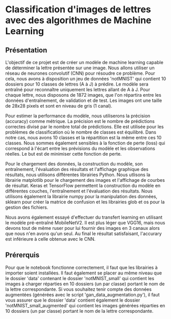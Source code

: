 # Classification d'images de lettres avec des algorithmes de Machine Learning

## Présentation

L'objectif de ce projet est de créer un modèle de machine learning capable de déterminer la lettre présentée sur une image. Nous allons utiliser un réseau de neurones convolutif (CNN) pour résoudre ce problème. Pour cela, nous avons à disposition un jeu de données 'notMNIST' qui contient 10 dossiers pour 10 classes de lettres (A à J) à prédire. Le modèle sera entraîné pour reconnaître uniquement les lettres allant de A à J. Pour chaque lettre, nous disposons de 1872 images, que l'on répartira entre les données d'entraînement, de validation et de test. Les images ont une taille de 28x28 pixels et sont en niveau de gris (1 canal).

Pour estimer la performance du modèle, nous utiliserons la précision (accuracy) comme métrique. La précision est le nombre de prédictions correctes divisé par le nombre total de prédictions. Elle est utilisée pour les problèmes de classification où le nombre de classes est équilibré. Dans notre cas, nous avons 10 classes et la répartition est la même entre ces 10 classes. Nous sommes également sensibles à la fonction de perte (loss) qui correspond à l'écart entre les prévisions du modèle et les observations réelles. Le but est de minimiser cette fonction de perte.

Pour le chargement des données, la construction du modèle, son entraînement, l'évaluation des résultats et l'affichage graphique des résultats, nous utilisons différentes librairies Python. Nous utlisons la librairie matplotlib pour le chargement des images et l'affichage de courbes de résultat. Keras et TensorFlow permettent la construction du modèle en différentes couches, l'entraînement et l'évaluation des résultats. Nous utilisons également la librairie numpy pour la manipulation des données, sklearn pour créer la matrice de confusion et les librairies glob et os pour la gestion des fichiers.

Nous avons également essayé d'effectuer du transfert learning en utilisant le modèle pré-entraîné MobileNetV2. Il est plus léger que VGG16, mais nous devons tout de même ruser pour lui fournir des images en 3 canaux alors que nous n'en avons qu'un seul. Au final le résultat satisfaisant, l'accurary est inférieure à celle obtenue avec le CNN.

## Prérerquis

Pour que le notebook fonctionne correctement, il faut que les librairies à importer soient installées. Il faut également se placer au même niveau que le dossier 'data' contenant le dossier 'notMNIST_small' qui contient les images à charger réparties en 10 dossiers (un par classe) portant le nom de la lettre correspondante.
Si vous souhaitez tenir compte des données augmentées (générées avec le script 'gan_data_augmentation.py'), il faut vous assurer que le dossier 'data' contient également le dossier 'notMNIST_small_augmented' qui contient les images générées réparties en 10 dossiers (un par classe) portant le nom de la lettre correspondante.
